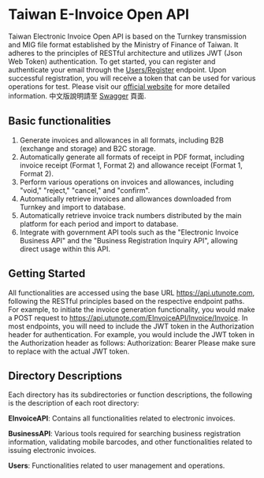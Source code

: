 # Taiwan E-Invoice Open API

Taiwan Electronic Invoice Open API is based on the Turnkey transmission and MIG file format established by the Ministry of Finance of Taiwan. It adheres to the principles of RESTful architecture and utilizes JWT (Json Web Token) authentication.
To get started, you can register and authenticate your email through the [Users/Register](https://api.utunote.com/swagger) endpoint. Upon successful registration, you will receive a token that can be used for various operations for test.
Please visit our [official website](https://utunote.com) for more detailed information.
中文版說明請至 [Swagger](https://api.utunote.com/swagger) 頁面.

## Basic functionalities

1. Generate invoices and allowances in all formats, including B2B (exchange and storage) and B2C storage.
2. Automatically generate all formats of receipt in PDF format, including invoice receipt (Format 1, Format 2) and allowance receipt (Format 1, Format 2).
3. Perform various operations on invoices and allowances, including "void," "reject," "cancel," and "confirm".
4. Automatically retrieve invoices and allowances downloaded from Turnkey and import to database.
5. Automatically retrieve invoice track numbers distributed by the main platform for each period and import to database.
6. Integrate with government API tools such as the "Electronic Invoice Business API" and the "Business Registration Inquiry API", allowing direct usage within this API.

## Getting Started

All functionalities are accessed using the base URL https://api.utunote.com, following the RESTful principles based on the respective endpoint paths.
For example, to initiate the invoice generation functionality, you would make a POST request to https://api.utunote.com/EInvoiceAPI/Invoice/Invoice.
In most endpoints, you will need to include the JWT token in the Authorization header for authentication.
For example, you would include the JWT token in the Authorization header as follows:
Authorization: Bearer <JWT Token>
Please make sure to replace <JWT Token> with the actual JWT token.

## Directory Descriptions

Each directory has its subdirectories or function descriptions, the following is the description of each root directory:

**EInvoiceAPI**: Contains all functionalities related to electronic invoices.

**BusinessAPI**: Various tools required for searching business registration information, validating mobile barcodes, and other functionalities related to issuing electronic invoices.

**Users**: Functionalities related to user management and operations.
